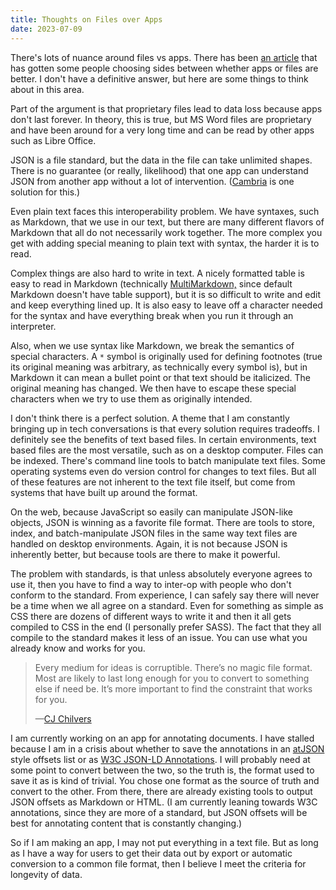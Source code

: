 ```yaml
---
title: Thoughts on Files over Apps
date: 2023-07-09
---
```


There's lots of nuance around files vs apps. There has been [an article](https://stephanango.com/file-over-app) that has gotten some people choosing sides between whether apps or files are better. I don't have a definitive answer, but here are some things to think about in this area.

Part of the argument is that proprietary files lead to data loss because apps don't last forever. In theory, this is true, but MS Word files are proprietary and have been around for a very long time and can be read by other apps such as Libre Office.

JSON is a file standard, but the data in the file can take unlimited shapes. There is no guarantee (or really, likelihood) that one app can understand JSON from another app without a lot of intervention. ([Cambria](https://www.inkandswitch.com/cambria/) is one solution for this.)

Even plain text faces this interoperability problem. We have syntaxes, such as Markdown, that we use in our text, but there are many different flavors of Markdown that all do not necessarily work together. The more complex you get with adding special meaning to plain text with syntax, the harder it is to read.

Complex things are also hard to write in text. A nicely formatted table is easy to read in Markdown (technically [MultiMarkdown,](https://fletcherpenney.net/multimarkdown/) since default Markdown doesn't have table support), but it is so difficult to write and edit and keep everything lined up. It is also easy to leave off a character needed for the syntax and have everything break when you run it through an interpreter.

Also, when we use syntax like Markdown, we break the semantics of special characters. A `*` symbol is originally used for defining footnotes (true its original meaning was arbitrary, as technically every symbol is), but in Markdown it can mean a bullet point or that text should be italicized. The original meaning has changed. We then have to escape these special characters when we try to use them as originally intended.

I don't think there is a perfect solution. A theme that I am constantly bringing up in tech conversations is that every solution requires tradeoffs. I definitely see the benefits of text based files. In certain environments, text based files are the most versatile, such as on a desktop computer. Files can be indexed. There's command line tools to batch manipulate text files. Some operating systems even do version control for changes to text files. But all of these features are not inherent to the text file itself, but come from systems that have built up around the format.

On the web, because JavaScript so easily can manipulate JSON-like objects, JSON is winning as a favorite file format. There are tools to store, index, and batch-manipulate JSON files in the same way text files are handled on desktop environments. Again, it is not because JSON is inherently better, but because tools are there to make it powerful.

The problem with standards, is that unless absolutely everyone agrees to use it, then you have to find a way to inter-op with people who don't conform to the standard. From experience, I can safely say there will never be a time when we all agree on a standard. Even for something as simple as CSS there are dozens of different ways to write it and then it all gets compiled to CSS in the end (I personally prefer SASS). The fact that they all compile to the standard makes it less of an issue. You can use what you already know and works for you.

> Every medium for ideas is corruptible. There’s no magic file format. Most are likely to last long enough for you to convert to something else if need be. It’s more important to find the constraint that works for you.
>
> —[CJ Chilvers](https://www.cjchilvers.com/blog/is-plain-text-best/)

I am currently working on an app for annotating documents. I have stalled because I am in a crisis about whether to save the annotations in an [atJSON](https://github.com/condenast/atjson) style offsets list or as [W3C JSON-LD Annotations](https://w3c.github.io/web-annotation/model/wd2/). I will probably need at some point to convert between the two, so the truth is, the format used to save it as is kind of trivial. You chose one format as the source of truth and convert to the other. From there, there are already existing tools to output JSON offsets as Markdown or HTML. (I am currently leaning towards W3C annotations, since they are more of a standard, but JSON offsets will be best for annotating content that is constantly changing.)

So if I am making an app, I may not put everything in a text file. But as long as I have a way for users to get their data out by export or automatic conversion to a common file format, then I believe I meet the criteria for longevity of data.
